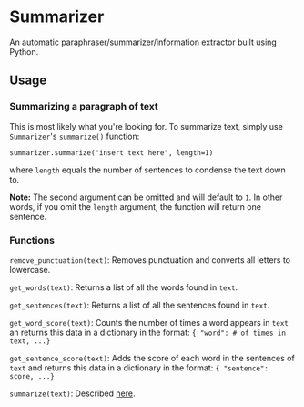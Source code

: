 # Summarizer
An automatic paraphraser/summarizer/information extractor built using Python.
## Usage
### Summarizing a paragraph of text
This is most likely what you're looking for. To summarize text, simply use `Summarizer`'s `summarize()` function:

    summarizer.summarize("insert text here", length=1)
where `length` equals the number of sentences to condense the text down to.

**Note:** The second argument can be omitted and will default to `1`. In other words, if you omit the `length` argument, the function will return one sentence.

### Functions
`remove_punctuation(text)`: Removes punctuation and converts all letters to lowercase.

`get_words(text)`: Returns a list of all the words found in `text`.

`get_sentences(text)`: Returns a list of all the sentences found in `text`.

`get_word_score(text)`: Counts the number of times a word appears in `text` an returns this data in a dictionary in the format: `{ "word": # of times in text, ...}`

`get_sentence_score(text)`: Adds the score of each word in the sentences of `text` and returns this data in a dictionary in the format: `{ "sentence": score, ...}`

`summarize(text)`: Described [here](https://github.com/Blue9/Summarizer#summarizing-a-paragraph-of-text).
